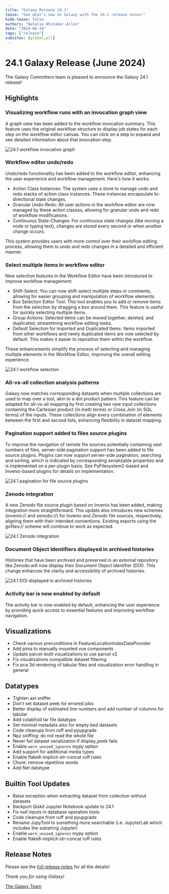 ```yaml
---
title: "Galaxy Release 24.1"
tease: "See what's new on Galaxy with the 24.1 release notes!"
hide-tease: false
authors: "Natalie Whitaker-Allen"
date: "2024-06-20"
tags: ["release"]
subsites: [global,all]
---
```

# 24.1 Galaxy Release (June 2024)

The Galaxy Committers team is pleased to announce the Galaxy 24.1 release!

## Highlights

### Visualizing workflow runs with an invocation graph view
A graph view has been added to the workflow invocation summary. This feature uses the original workflow structure to display job states for each step on the workflow editor canvas. You can click on a step to expand and see detailed information about that invocation step.

![24.1 workflow invocation graph](24.1-wf_graph.png)


### Workflow editor undo/redo
Undo/redo functionality has been added to the workflow editor, enhancing the user experience and workflow management. Here's how it works:

- Action Class Instances: The system uses a store to manage undo and redo stacks of action class instances. These instances encapsulate bi-directional state changes.
- Granular Undo-Redo: All user actions in the workflow editor are now managed by these action classes, allowing for granular undo and redo of workflow modifications.
- Continuous State-Changes: For continuous state changes (like moving a node or typing text), changes are stored every second or when another change occurs.

This system provides users with more control over their workflow editing process, allowing them to undo and redo changes in a detailed and efficient manner.


### Select multiple items in workflow editor
New selection features in the Workflow Editor have been introduced to improve workflow management:

- Shift-Select: You can now shift-select multiple steps or comments, allowing for easier grouping and manipulation of workflow elements.
- Box Selection Editor Tool: This tool enables you to add or remove items from the selection by dragging a box around them. This feature is useful for quickly selecting multiple items.
- Group Actions: Selected items can be moved together, deleted, and duplicated, streamlining workflow editing tasks.
- Default Selection for Imported and Duplicated Items: Items imported from other workflows and newly duplicated items are now selected by default. This makes it easier to reposition them within the workflow.

These enhancements simplify the process of selecting and managing multiple elements in the Workflow Editor, improving the overall editing experience.

![24.1 workflow selection](24.1-wf_selection.png)


### All-vs-all collection analysis patterns
Galaxy now matches corresponding datasets when multiple collections are used to map over a tool, akin to a dot product pattern. This feature can be adapted for all-vs-all mapping by first creating two new input collections containing the Cartesian product (in math terms) or Cross Join (in SQL terms) of the inputs. These collections align every combination of elements between the first and second lists, enhancing flexibility in dataset mapping.


### Pagination support added to files source plugins
To improve the navigation of remote file sources potentially containing vast numbers of files, server-side pagination support has been added to file source plugins. Plugins can now support server-side pagination, searching and sorting, which is indicated by corresponding serializable properties and is implemented on a per-plugin basis. See PyFilesystem2-based and Invenio-based plugins for details on implementation.

![24.1 pagination for file source plugins](24.1-pagination.gif)


### Zenodo integration
A new Zenodo file source plugin based on Invenio has been added, making integration more straightforward. This update also introduces new schemes (invenio:// and zenodo://) for Invenio and Zenodo file sources, respectively, aligning them with their intended conventions. Existing exports using the gxfiles:// scheme will continue to work as expected.

![24.1 Zenodo integration](24.1-zenodo.png)


### Document Object Identifiers displayed in archived histories
Histories that have been archived and preserved in an external repository like Zenodo will now display their Document Object Identifier (DOI). This change enhances the clarity and accessibility of archived histories.

![24.1 DOI displayed in archived histories](24.1-doi.png)


### Activity bar is now enabled by default
The activity bar is now enabled by default, enhancing the user experience by providing quick access to essential features and improving workflow navigation.


## Visualizations
* Check various preconditions in FeatureLocationIndexDataProvider
* Add pinia to manually mounted vue components
* Update parcel-built visualizations to use parcel v2
* Fix visualizations compatible dataset filtering
* Fix pca 3d rendering of tabular files and visualization error handling in general


## Datatypes
* Tighten axt sniffer
* Don't set dataset peek for errored jobs
* Better display of estimated line numbers and add number of columns for tabular
* Add colabfold tar file datatype
* Set minimal metadata also for empty bed datasets
* Code cleanups from ruff and pyupgrade
* Npz sniffing: do not read the whole file
* Never fail dataset serialization if display_peek fails
* Enable ``warn_unused_ignores`` mypy option
* Add support for additional media types
* Enable flake8-implicit-str-concat ruff rules
* Chore: remove repetitive words
* Add Net datatype


## Builtin Tool Updates
* Raise exception when extracting dataset from collection without datasets
* Backport Qiskit Jupyter Notebook update to 24.1
* Fix null inputs in database operation tools
* Code cleanups from ruff and pyupgrade
* Rename JupyTool to something more searchable (i.e. JupyterLab which includes the substring Jupyter)
* Enable ``warn_unused_ignores`` mypy option
* Enable flake8-implicit-str-concat ruff rules


## Release Notes
Please see the [full release notes](https://docs.galaxyproject.org/en/master/releases/index.html) for all the details!

*Thank you for using Galaxy!*

[The Galaxy Team](https://galaxyproject.org/galaxy-team/)







